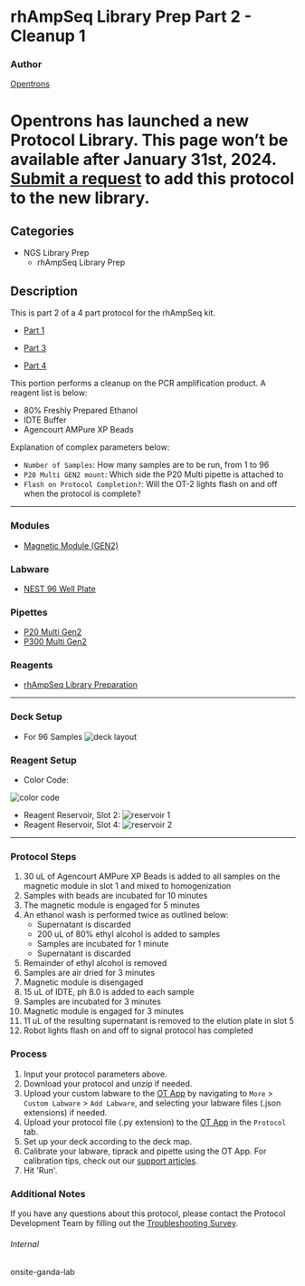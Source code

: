 # rhAmpSeq Library Prep Part 2 - Cleanup 1

### Author
[Opentrons](https://opentrons.com/)


# Opentrons has launched a new Protocol Library. This page won’t be available after January 31st, 2024. [Submit a request](https://docs.google.com/forms/d/e/1FAIpQLSdYYp9QCKow4nn0KlCVsMS3HX0eJ0N9O7-erajKvcpT0lWbSg/viewform) to add this protocol to the new library.

## Categories
* NGS Library Prep
	* rhAmpSeq Library Prep

## Description
This is part 2 of a 4 part protocol for the rhAmpSeq kit.
* [Part 1](https://develop.protocols.opentrons.com/protocol/onsite-ganda-1)

* [Part 3](https://develop.protocols.opentrons.com/protocol/onsite-ganda-3)
* [Part 4](https://develop.protocols.opentrons.com/protocol/onsite-ganda-4)

This portion performs a cleanup on the PCR amplification product. A reagent list is below:
* 80% Freshly Prepared Ethanol
* IDTE Buffer
* Agencourt AMPure XP Beads

Explanation of complex parameters below:
* `Number of Samples`: How many samples are to be run, from 1 to 96
* `P20 Multi GEN2 mount`: Which side the P20 Multi pipette is attached to
* `Flash on Protocol Completion?`: Will the OT-2 lights flash on and off when the protocol is complete?

---

### Modules
* [Magnetic Module (GEN2)](https://shop.opentrons.com/collections/hardware-modules/products/magdeck)

### Labware
* [NEST 96 Well Plate](https://shop.opentrons.com/nest-0-1-ml-96-well-pcr-plate-full-skirt/)

### Pipettes
* [P20 Multi Gen2](https://shop.opentrons.com/8-channel-electronic-pipette/)
* [P300 Multi Gen2](https://shop.opentrons.com/8-channel-electronic-pipette/)

### Reagents
* [rhAmpSeq Library Preparation](https://www.idtdna.com/pages/products/crispr-genome-editing/rhampseq-crispr-analysis-system?gclid=Cj0KCQjwyMiTBhDKARIsAAJ-9VtBLGaCcK1fUfyRoAHuj2WOK08tv23xHuL-QpeEnTI2TxbhLf9kO-MaAgFAEALw_wcB)

---

### Deck Setup
* For 96 Samples
![deck layout](https://opentrons-protocol-library-website.s3.amazonaws.com/custom-README-images/onsite-ganda/part_2/Screen+Shot+2022-07-05+at+6.11.23+PM.png)

### Reagent Setup
* Color Code:

![color code](https://opentrons-protocol-library-website.s3.amazonaws.com/custom-README-images/onsite-ganda/part_2/Screen+Shot+2022-07-05+at+6.13.57+PM.png)
* Reagent Reservoir, Slot 2:
![reservoir 1](https://opentrons-protocol-library-website.s3.amazonaws.com/custom-README-images/onsite-ganda/part_2/Screen+Shot+2022-07-05+at+6.01.52+PM.png)
* Reagent Reservoir, Slot 4:
![reservoir 2](https://opentrons-protocol-library-website.s3.amazonaws.com/custom-README-images/onsite-ganda/part_2/Screen+Shot+2022-07-05+at+6.16.46+PM.png)

---

### Protocol Steps
1. 30 uL of Agencourt AMPure XP Beads is added to all samples on the magnetic module in slot 1 and mixed to homogenization
2. Samples with beads are incubated for 10 minutes
3. The magnetic module is engaged for 5 minutes
4. An ethanol wash is performed twice as outlined below:
	* Supernatant is discarded
	* 200 uL of 80% ethyl alcohol is added to samples
	* Samples are incubated for 1 minute
	* Supernatant is discarded
5. Remainder of ethyl alcohol is removed
6. Samples are air dried for 3 minutes
7. Magnetic module is disengaged
8. 15 uL of IDTE, ph 8.0 is added to each sample
9. Samples are incubated for 3 minutes
10. Magnetic module is engaged for 3 minutes
11. 11 uL of the resulting supernatant is removed to the elution plate in slot 5
12. Robot lights flash on and off to signal protocol has completed

### Process
1. Input your protocol parameters above.
2. Download your protocol and unzip if needed.
3. Upload your custom labware to the [OT App](https://opentrons.com/ot-app) by navigating to `More` > `Custom Labware` > `Add Labware`, and selecting your labware files (.json extensions) if needed.
4. Upload your protocol file (.py extension) to the [OT App](https://opentrons.com/ot-app) in the `Protocol` tab.
5. Set up your deck according to the deck map.
6. Calibrate your labware, tiprack and pipette using the OT App. For calibration tips, check out our [support articles](https://support.opentrons.com/en/collections/1559720-guide-for-getting-started-with-the-ot-2).
7. Hit 'Run'.

### Additional Notes
If you have any questions about this protocol, please contact the Protocol Development Team by filling out the [Troubleshooting Survey](https://protocol-troubleshooting.paperform.co/).

###### Internal
onsite-ganda-lab
